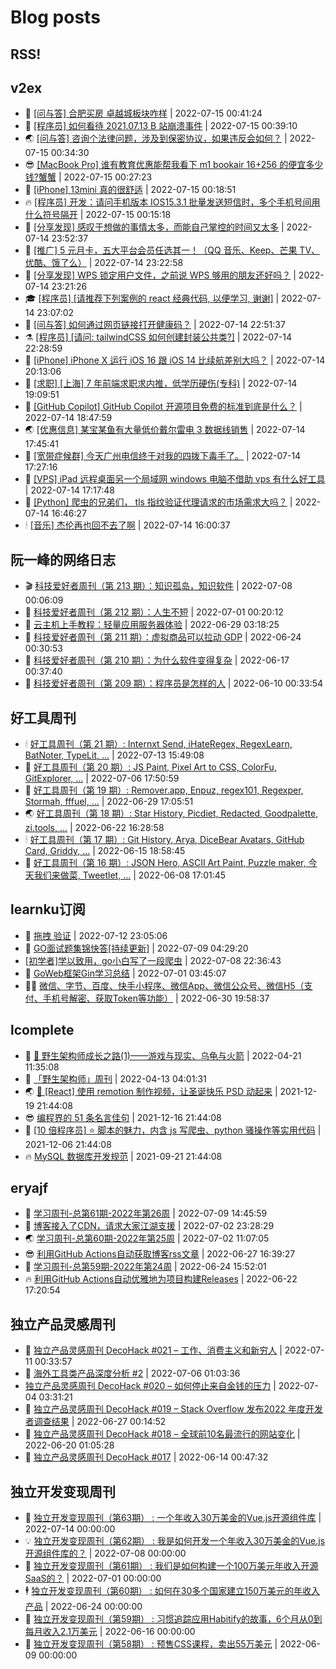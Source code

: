 # Blog posts
## RSS!



## v2ex

<!-- v2ex:START  -->
- 🫶 [[问与答] 合肥买房 卓越城板块咋样](https://www.v2ex.com/t/866301#reply0) | 2022-07-15 00:41:24 
- 🧰 [[程序员] 如何看待 2021.07.13 B 站崩溃事件](https://www.v2ex.com/t/866300#reply1) | 2022-07-15 00:39:10 
- 🌏 [[问与答] 咨询个法律问题，涉及到保密协议，如果违反会如何？](https://www.v2ex.com/t/866298#reply0) | 2022-07-15 00:34:30 
- 😎 [[MacBook Pro] 谁有教育优惠能帮我看下 m1 bookair 16+256 的便宜多少钱?蟹蟹](https://www.v2ex.com/t/866297#reply0) | 2022-07-15 00:27:23 
- 💂 [[iPhone] 13mini 真的很舒适](https://www.v2ex.com/t/866296#reply6) | 2022-07-15 00:18:51 
- 🔥 [[程序员] 开发：请问手机版本 IOS15.3.1 批量发送短信时，多个手机号间用什么符号隔开](https://www.v2ex.com/t/866294#reply3) | 2022-07-15 00:15:18 
- 🦅 [[分享发现] 感叹于想做的事情太多，而能自己掌控的时间又太多](https://www.v2ex.com/t/866293#reply8) | 2022-07-14 23:52:37 
- 🙉 [[推广] 5 元月卡，五大平台会员任选其一！（QQ 音乐、Keep、芒果 TV、优酷、饿了么）](https://www.v2ex.com/t/866292#reply0) | 2022-07-14 23:22:58 
- 💫 [[分享发现] WPS 锁定用户文件，之前说 WPS 够用的朋友还好吗？](https://www.v2ex.com/t/866291#reply13) | 2022-07-14 23:21:26 
- 🎓 [[程序员] [请推荐下列案例的 react 经典代码, 以便学习, 谢谢]](https://www.v2ex.com/t/866290#reply8) | 2022-07-14 23:07:02 
- 🗽 [[问与答] 如何通过网页链接打开健康码？](https://www.v2ex.com/t/866289#reply1) | 2022-07-14 22:51:37 
- ⚗️ [[程序员] [请问: tailwindCSS 如何创建封装公共类?]](https://www.v2ex.com/t/866288#reply3) | 2022-07-14 22:28:59 
- 🦍 [[iPhone] iPhone X 运行 iOS 16 跟 iOS 14 比续航差别大吗？](https://www.v2ex.com/t/866287#reply0) | 2022-07-14 20:13:06 
- 🤩 [[求职] [上海] 7 年前端求职求内推，低学历硬伤&lpar;专科&rpar;](https://www.v2ex.com/t/866285#reply0) | 2022-07-14 19:09:51 
- 🙉 [[GitHub Copilot] GitHub Copilot 开源项目免费的标准到底是什么？](https://www.v2ex.com/t/866284#reply1) | 2022-07-14 18:47:59 
- 🌏 [[优惠信息] 某宝某鱼有大量低价戴尔雷电 3 数据线销售](https://www.v2ex.com/t/866283#reply0) | 2022-07-14 17:45:41 
- 🐘 [[宽带症候群] 今天广州电信终于对我的四拨下毒手了。](https://www.v2ex.com/t/866282#reply5) | 2022-07-14 17:27:16 
- 🧰 [[VPS] iPad 远程桌面另一个局域网 windows 电脑不借助 vps 有什么好工具](https://www.v2ex.com/t/866281#reply3) | 2022-07-14 17:17:48 
- 💃 [[Python] 爬虫的兄弟们， tls 指纹验证代理请求的市场需求大吗？](https://www.v2ex.com/t/866280#reply0) | 2022-07-14 16:46:27 
- 🕯 [[音乐] 杰伦再也回不去了啊](https://www.v2ex.com/t/866277#reply6) | 2022-07-14 16:00:37 <!-- v2ex:END -->

## 阮一峰的网络日志

<!-- ruanyf:START -->
- 🎬 [科技爱好者周刊（第 213 期）：知识孤岛，知识软件](http://www.ruanyifeng.com/blog/2022/07/weekly-issue-213.html) | 2022-07-08 00:06:09 
- 💄 [科技爱好者周刊（第 212 期）：人生不短](http://www.ruanyifeng.com/blog/2022/07/weekly-issue-212.html) | 2022-07-01 00:20:12 
- 🐎 [云主机上手教程：轻量应用服务器体验](http://www.ruanyifeng.com/blog/2022/06/cloud-server-getting-started-tutorial.html) | 2022-06-29 03:18:25 
- 🤔 [科技爱好者周刊（第 211 期）：虚拟商品可以拉动 GDP](http://www.ruanyifeng.com/blog/2022/06/weekly-issue-211.html) | 2022-06-24 00:30:53 
- 🧠 [科技爱好者周刊（第 210 期）：为什么软件变得复杂](http://www.ruanyifeng.com/blog/2022/06/weekly-issue-210.html) | 2022-06-17 00:37:40 
- 🎃 [科技爱好者周刊（第 209 期）：程序员是怎样的人](http://www.ruanyifeng.com/blog/2022/06/weekly-issue-209.html) | 2022-06-10 00:33:54 <!-- ruanyf:END -->

## 好工具周刊

<!-- bestxtools:START -->
- 🕯 [好工具周刊（第 21 期）: Internxt Send, iHateRegex, RegexLearn, BatNoter, TypeLit, ...](https://discuss-cn.bestxtools.com/d/58/1) | 2022-07-13 15:49:08 
- 🦩 [好工具周刊（第 20 期）: JS Paint, Pixel Art to CSS, ColorFu, GitExplorer, ...](https://discuss-cn.bestxtools.com/d/57/1) | 2022-07-06 17:50:59 
- 🦄 [好工具周刊（第 19 期）: Remover.app, Enpuz, regex101, Regexper, Stormah, fffuel, ...](https://discuss-cn.bestxtools.com/d/56/1) | 2022-06-29 17:05:51 
- 🌏 [好工具周刊（第 18 期）: Star History, Picdiet, Redacted, Goodpalette, zi.tools, ...](https://discuss-cn.bestxtools.com/d/47/1) | 2022-06-22 16:28:58 
- 🕯 [好工具周刊（第 17 期）: Git History, Arya, DiceBear Avatars, GitHub Card, Griddy, ...](https://discuss-cn.bestxtools.com/d/43/1) | 2022-06-15 18:58:45 
- 📝 [好工具周刊（第 16 期）: JSON Hero, ASCII Art Paint, Puzzle maker, 今天我们来做菜, Tweetlet, ...](https://discuss-cn.bestxtools.com/d/42/1) | 2022-06-08 17:01:45 <!-- bestxtools:END -->


## learnku订阅

<!-- learnku:START -->
- 🦅 [拖拽 验证](https://learnku.com/articles/69652) | 2022-07-12 23:05:06 
- 🦅 [GO面试题集锦快答[持续更新]](https://learnku.com/articles/69250) | 2022-07-09 04:29:20 
-  [[初学者]学以致用，go小白写了一段爬虫](https://learnku.com/go/t/69522) | 2022-07-08 22:36:43 
- 🌈 [GoWeb框架Gin学习总结](https://learnku.com/articles/69259) | 2022-07-01 03:45:07 
- 🧑‍🏫 [微信、字节、百度、快手小程序、微信App、微信公众号、微信H5（支付、手机号解密、获取Token等功能）](https://learnku.com/articles/69235) | 2022-06-30 19:58:37 <!-- learnku:END -->



## lcomplete

<!-- lcomplete:START -->
- 🫶 [🐒 野生架构师成长之路&lpar;1&rpar;——游戏与现实、乌龟与火箭](http://codelc.com/post/growup/s01/) | 2022-04-21 11:35:08 
- 🧰 [「野生架构师」周刊](http://codelc.com/post/essay/%E9%87%8E%E7%94%9F%E6%9E%B6%E6%9E%84%E5%B8%88%E5%91%A8%E5%88%8A%E4%BB%8B%E7%BB%8D/) | 2022-04-13 04:01:31 
- 🌏 [🎄 [React] 使用 remotion 制作视频，让圣诞快乐 PSD 动起来](http://codelc.com/post/dev/js/remotion/) | 2021-12-19 21:44:08 
- 😎 [编程界的 51 条名言佳句](http://codelc.com/post/dev/thinking/quotes/) | 2021-12-16 21:44:08 
- 💂 [[10 倍程序员] ⭐ 脚本的魅力，内含 js 写爬虫、python 骚操作等实用代码](http://codelc.com/post/dev/10x/script/) | 2021-12-06 21:44:08 
- 🔥 [MySQL 数据库开发规范](http://codelc.com/post/dev/db/mysql_standard/) | 2021-09-21 21:44:08 <!-- lcomplete:END -->

## eryajf

<!-- eryajf:START -->
- 🫶 [学习周刊-总第61期-2022年第26周](https://wiki.eryajf.net/pages/703307/) | 2022-07-09 14:45:59 
- 🧰 [博客接入了CDN，请求大家江湖支援](https://wiki.eryajf.net/pages/5f559d/) | 2022-07-02 23:28:29 
- 🌏 [学习周刊-总第60期-2022年第25周](https://wiki.eryajf.net/pages/bff449/) | 2022-07-02 11:07:05 
- 😎 [利用GitHub Actions自动获取博客rss文章](https://wiki.eryajf.net/pages/1b1ba3/) | 2022-06-27 16:39:27 
- 💂 [学习周刊-总第59期-2022年第24周](https://wiki.eryajf.net/pages/b0bdd0/) | 2022-06-24 15:52:01 
- 🔥 [利用GitHub Actions自动优雅地为项目构建Releases](https://wiki.eryajf.net/pages/f3e878/) | 2022-06-22 17:20:54 <!-- eryajf:END -->



## 独立产品灵感周刊

<!-- DecoHack:START -->
- 🦣 [独立产品灵感周刊 DecoHack #021 – 工作、消费主义和新穷人](https://www.decohack.com/Post/753) | 2022-07-11 00:33:57 
- 🤡 [海外工具类产品深度分析 #2](https://www.decohack.com/Post/746) | 2022-07-06 01:03:36 
-  [独立产品灵感周刊 DecoHack #020 – 如何停止来自金钱的压力](https://www.decohack.com/Post/728) | 2022-07-04 03:31:21 
- 🐲 [独立产品灵感周刊 DecoHack #019 – Stack Overflow 发布2022 年度开发者调查结果](https://www.decohack.com/Post/699) | 2022-06-27 00:14:52 
- 🦅 [独立产品灵感周刊 DecoHack #018 – 全球前10名最流行的网站变化](https://www.decohack.com/Post/680) | 2022-06-20 01:05:28 
- 🧰 [独立产品灵感周刊 DecoHack #017](https://www.decohack.com/Post/663) | 2022-06-14 00:47:32 <!-- DecoHack:END -->

## 独立开发变现周刊

<!-- easyindie:START -->
- 💂 [独立开发变现周刊（第63期） : 一个年收入30万美金的Vue.js开源组件库](https://www.ezindie.com/weekly/issue-63) | 2022-07-14 00:00:00 
- 💡 [独立开发变现周刊（第62期） : 我是如何开发一个年收入30万美金的Vue.js开源组件库的？](https://www.ezindie.com/weekly/issue-62) | 2022-07-08 00:00:00 
- 🌋 [独立开发变现周刊（第61期） : 我们是如何构建一个100万美元年收入开源SaaS的？](https://www.ezindie.com/weekly/issue-61) | 2022-07-01 00:00:00 
- 🕴 [独立开发变现周刊（第60期） : 如何在30多个国家建立150万美元的年收入产品](https://www.ezindie.com/weekly/issue-60) | 2022-06-24 00:00:00 
- 🎊 [独立开发变现周刊（第59期） : 习惯追踪应用Habitify的故事，6个月从0到每月收入2.1万美元](https://www.ezindie.com/weekly/issue-59) | 2022-06-16 00:00:00 
- 🤔 [独立开发变现周刊（第58期） : 预售CSS课程，卖出55万美元](https://www.ezindie.com/weekly/issue-58) | 2022-06-09 00:00:00 <!-- easyindie:END -->



